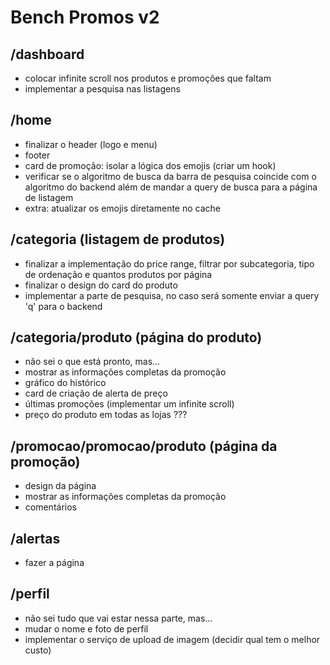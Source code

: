 # Bench Promos v2

## /dashboard
- colocar infinite scroll nos produtos e promoções que faltam
- implementar a pesquisa nas listagens

## /home
- finalizar o header (logo e menu)
- footer
- card de promoção: isolar a lógica dos emojis (criar um hook)
- verificar se o algoritmo de busca da barra de pesquisa coincide com o 
algoritmo do backend além de mandar a query de busca para a página de listagem
- extra: atualizar os emojis diretamente no cache

## /categoria (listagem de produtos)
- finalizar a implementação do price range, filtrar por subcategoria, tipo de 
ordenação e quantos produtos por página
- finalizar o design do card do produto
- implementar a parte de pesquisa, no caso será somente enviar a query 'q' para 
o backend

## /categoria/produto (página do produto)
- não sei o que está pronto, mas...
- mostrar as informações completas da promoção
- gráfico do histórico
- card de criação de alerta de preço
- últimas promoções (implementar um infinite scroll)
- preço do produto em todas as lojas ???

## /promocao/promocao/produto (página da promoção)
- design da página
- mostrar as informações completas da promoção
- comentários

## /alertas
- fazer a página

## /perfil
- não sei tudo que vai estar nessa parte, mas...
- mudar o nome e foto de perfil
- implementar o serviço de upload de imagem (decidir qual tem o melhor custo)

